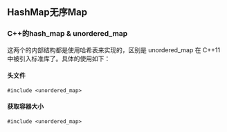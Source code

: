 ## HashMap无序Map

### C++的hash\_map & unordered\_map

这两个的内部结构都是使用哈希表来实现的，区别是 unordered\_map 在 C++11中被引入标准库了。具体的使用如下：

#### 头文件

```
#include <unordered_map>
```

#### 获取容器大小

```
#include <unordered_map>
```

#### 




